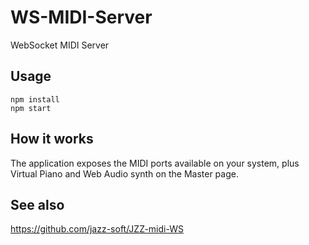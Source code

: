 # WS-MIDI-Server
WebSocket MIDI Server

## Usage
`npm install`  
`npm start`

## How it works
The application exposes the MIDI ports available on your system,
plus Virtual Piano and Web Audio synth on the Master page.

## See also
https://github.com/jazz-soft/JZZ-midi-WS